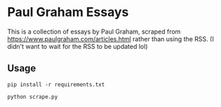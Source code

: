 # Paul Graham Essays

This is a collection of essays by Paul Graham, scraped from https://www.paulgraham.com/articles.html rather than using the RSS. (I didn't want to wait for the RSS to be updated lol)

## Usage
`pip install -r requirements.txt`

`python scrape.py`